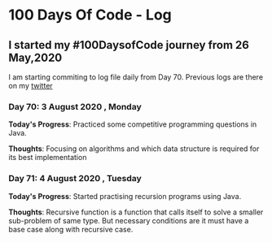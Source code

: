 # 100 Days Of Code - Log
<!--
### Day 0: February 30, 2016 (Example 1)
##### (delete me or comment me out)

**Today's Progress**: Fixed CSS, worked on canvas functionality for the app.

**Thoughts:** I really struggled with CSS, but, overall, I feel like I am slowly getting better at it. Canvas is still new for me, but I managed to figure out some basic functionality.

**Link to work:** [Calculator App](http://www.example.com)

### Day 0: February 30, 2016 (Example 2)
##### (delete me or comment me out)

**Today's Progress**: Fixed CSS, worked on canvas functionality for the app.

**Thoughts**: I really struggled with CSS, but, overall, I feel like I am slowly getting better at it. Canvas is still new for me, but I managed to figure out some basic functionality.

**Link(s) to work**: [Calculator App](http://www.example.com)


### Day 1: June 27, Monday

**Today's Progress**: I've gone through many exercises on FreeCodeCamp.

**Thoughts** I've recently started coding, and it's a great feeling when I finally solve an algorithm challenge after a lot of attempts and hours spent.

**Link(s) to work**
1. [Find the Longest Word in a String](https://www.freecodecamp.com/challenges/find-the-longest-word-in-a-string)
2. [Title Case a Sentence](https://www.freecodecamp.com/challenges/title-case-a-sentence)
-->
## I started my #100DaysofCode journey from 26 May,2020
I am starting commiting to log file daily from Day 70.
Previous logs are there on my [twitter](https://twitter.com/sidsri99)

### Day 70: 3 August 2020 , Monday

**Today's Progress**: Practiced some competitive programming questions in Java.

**Thoughts**: Focusing on algorithms and which data structure is required for its best implementation

### Day 71: 4 August 2020 , Tuesday

**Today's Progress**: Started practising recursion programs using Java.

**Thoughts**: Recursive function is a function that calls itself to solve a smaller sub-problem of same type. But necessary conditions are it must have a base case along with recursive case.
